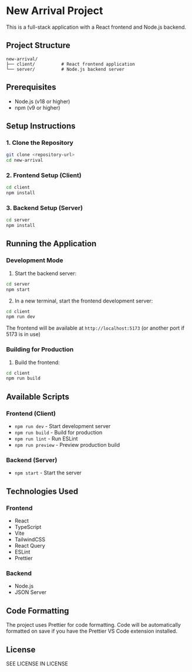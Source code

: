# New Arrival Project

This is a full-stack application with a React frontend and Node.js backend.

## Project Structure

```
new-arrival/
├── client/          # React frontend application
└── server/          # Node.js backend server
```

## Prerequisites

- Node.js (v18 or higher)
- npm (v9 or higher)

## Setup Instructions

### 1. Clone the Repository

```bash
git clone <repository-url>
cd new-arrival
```

### 2. Frontend Setup (Client)

```bash
cd client
npm install
```

### 3. Backend Setup (Server)

```bash
cd server
npm install
```

## Running the Application

### Development Mode

1. Start the backend server:
```bash
cd server
npm start
```

2. In a new terminal, start the frontend development server:
```bash
cd client
npm run dev
```

The frontend will be available at `http://localhost:5173` (or another port if 5173 is in use)

### Building for Production

1. Build the frontend:
```bash
cd client
npm run build
```

## Available Scripts

### Frontend (Client)
- `npm run dev` - Start development server
- `npm run build` - Build for production
- `npm run lint` - Run ESLint
- `npm run preview` - Preview production build

### Backend (Server)
- `npm start` - Start the server

## Technologies Used

### Frontend
- React
- TypeScript
- Vite
- TailwindCSS
- React Query
- ESLint
- Prettier

### Backend
- Node.js
- JSON Server

## Code Formatting

The project uses Prettier for code formatting. Code will be automatically formatted on save if you have the Prettier VS Code extension installed.

## License

SEE LICENSE IN LICENSE 